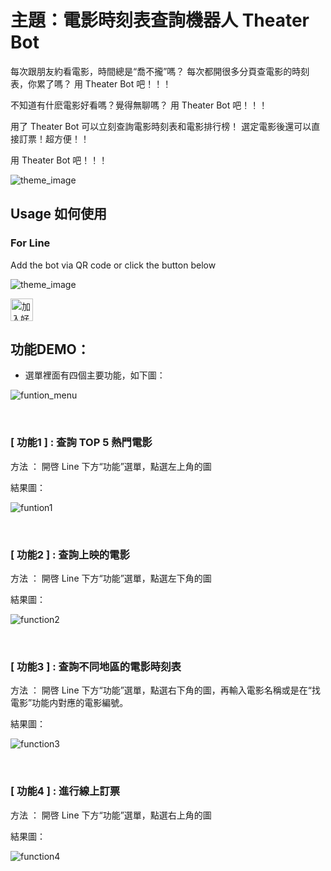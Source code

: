 # 主題：電影時刻表查詢機器人 Theater Bot

每次跟朋友約看電影，時間總是“喬不攏”嗎？
每次都開很多分頁查電影的時刻表，你累了嗎？
用 Theater Bot 吧！！！

不知道有什麽電影好看嗎？覺得無聊嗎？
用 Theater Bot 吧！！！

用了 Theater Bot 可以立刻查詢電影時刻表和電影排行榜！
選定電影後還可以直接訂票！超方便！！

用 Theater Bot 吧！！！

![theme_image](https://raw.githubusercontent.com/silent94/linebot_python/master/img/theme.JPG)

## Usage 如何使用
### For Line

Add the bot via QR code or click the button below

![theme_image](https://raw.githubusercontent.com/silent94/linebot_python/master/img/qrcode.JPG)

<a href="https://line.me/R/ti/p/%40gom5285b"><img height="36" border="0" alt="加入好友" src="https://scdn.line-apps.com/n/line_add_friends/btn/zh-Hant.png"></a>


## 功能DEMO：

 * 選單裡面有四個主要功能，如下圖：

![funtion_menu](https://raw.githubusercontent.com/silent94/linebot_python/master/img/function1.JPG)

<br>

###  [ 功能1 ]  :  查詢 TOP 5 熱門電影

方法 ： 開啓 Line 下方“功能”選單，點選左上角的圖

結果圖：

![funtion1](https://raw.githubusercontent.com/silent94/linebot_python/master/img/function2.JPG)

<br>

###  [ 功能2 ] :  查詢上映的電影

方法 ： 開啓 Line 下方“功能”選單，點選左下角的圖

結果圖：

![function2](https://raw.githubusercontent.com/silent94/linebot_python/master/img/function4.JPG)

<br>

###  [ 功能3 ] :  查詢不同地區的電影時刻表

方法 ： 開啓 Line 下方“功能”選單，點選右下角的圖，再輸入電影名稱或是在“找電影”功能内對應的電影編號。

結果圖：

![function3](https://raw.githubusercontent.com/silent94/linebot_python/master/img/function3.JPG)

<br>

###  [ 功能4 ] :  進行線上訂票

方法 ： 開啓 Line 下方“功能”選單，點選右上角的圖

結果圖：

![function4](https://raw.githubusercontent.com/silent94/linebot_python/master/img/buyticket.JPG)
